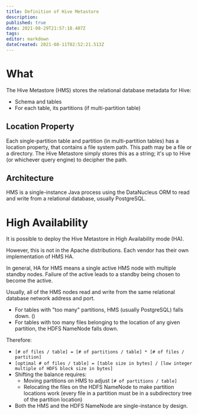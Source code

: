 ```yaml
---
title: Definition of Hive Metastore
description: 
published: true
date: 2021-08-29T21:57:18.407Z
tags: 
editor: markdown
dateCreated: 2021-08-11T02:52:21.513Z
---
```


# What
The Hive Metastore (HMS) stores the relational database metadata for Hive:
- Schema and tables
- For each table, its partitions (if multi-partition table)

## Location Property
Each single-partition table and partition (in multi-partition tables) has a location property, that contains a file system path. This path may be a file or a directory. The Hive Metastore simply stores this as a string; it's up to Hive (or whichever query engine) to decipher the path.

## Architecture
HMS is a single-instance Java process using the DataNucleus ORM to read and write from a relational database, usually PostgreSQL.

# High Availability
It is possible to deploy the Hive Metastore in High Availability mode (HA).

However, this is not in the Apache distributions. Each vendor has their own implementation of HMS HA.

In general, HA for HMS means a single active HMS node with multiple standby nodes. Failure of the active leads to a standby being chosen to become the active.

Usually, all of the HMS nodes read and write from the same relational database network address and port.

- For tables with "too many" partitions, HMS (usually PostgreSQL) falls down. ()
- For tables with too many files belonging to the location of any given partition, the HDFS NameNode falls down.

Therefore:
- `[# of files / table] = [# of partitions / table] * [# of files / partition]`
- `[optimal # of files / table] = [table size in bytes] / [low integer multiple of HDFS block size in bytes]`
- Shifting the balance requires:
  - Moving partitions on HMS to adjust `[# of partitions / table]`
  - Relocating the files on the HDFS NameNode to make partition locations work (every file in a partition must be in a subdirectory tree of the partition location)
- Both the HMS and the HDFS NameNode are single-instance by design.
